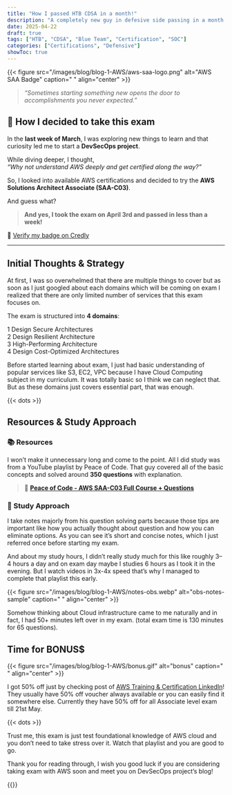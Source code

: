 ```yaml
---
title: "How I passed HTB CDSA in a month!"
description: "A completely new guy in defesive side passing in a month..."
date: 2025-04-22
draft: true
tags: ["HTB", "CDSA", "Blue Team", "Certification", "SOC"]
categories: ["Certifications", "Defensive"]
showToc: true
---
```


{{< figure src="/images/blog/blog-1-AWS/aws-saa-logo.png" alt="AWS SAA Badge" caption=" " align="center" >}}

> _“Sometimes starting something new opens the door to accomplishments you never expected.”_

## 🚀 How I decided to take this exam

In the **last week of March**, I was exploring new things to learn and that curiosity led me to start a **DevSecOps project**.

While diving deeper, I thought,  
_“Why not understand AWS deeply and get certified along the way?”_

So, I looked into available AWS certifications and decided to try the **AWS Solutions Architect Associate (SAA-C03)**.

And guess what?

> **And yes, I took the exam on April 3rd and passed in less than a week!**

🔗 [Verify my badge on Credly](https://www.credly.com/badges/c35b460c-42ed-4f70-8053-578f71d57a97/public_url)

---

## Initial Thoughts & Strategy

At first, I was so overwhelmed that there are multiple things to cover but as soon as I just googled about each domains which will be coming on exam I realized that there are only limited number of services that this exam focuses on.

The exam is structured into **4 domains**:

1 Design Secure Architectures  
2 Design Resilient Architecture  
3 High-Performing Architecture  
4 Design Cost-Optimized Architectures

Before started learning about exam, I just had basic understanding of popular services like S3, EC2, VPC because I have Cloud Computing subject in my curriculum. It was totally basic so I think we can neglect that. But as these domains just covers essential part, that was enough.


{{< dots >}}

## Resources & Study Approach

### 📚 Resources
I won’t make it unnecessary long and come to the point. All I did study was from a YouTube playlist by Peace of Code. That guy covered all of the basic concepts and solved around **350 questions** with explanation.

> 🎥 [**Peace of Code - AWS SAA-C03 Full Course + Questions**](https://www.youtube.com/@peaceofcode)  




### 📝 Study Approach

I take notes majorly from his question solving parts because those tips are important like how you actually thought about question and how you can eliminate options. As you can see it’s short and concise notes, which I just referred once before starting my exam.

And about my study hours, I didn’t really study much for this like roughly 3–4 hours a day and on exam day maybe I studies 6 hours as I took it in the evening. But I watch videos in 3x-4x speed that’s why I managed to complete that playlist this early.


{{< figure src="/images/blog/blog-1-AWS/notes-obs.webp" alt="obs-notes-sample" caption=" " align="center" >}}

Somehow thinking about Cloud infrastructure came to me naturally and in fact, I had 50+ minutes left over in my exam. (total exam time is 130 minutes for 65 questions).

## Time for BONUS$

{{< figure src="/images/blog/blog-1-AWS/bonus.gif" alt="bonus" caption=" " align="center" >}}

I got 50% off just by checking post of [AWS Training & Certification LinkedIn](https://www.linkedin.com/showcase/aws-training-%26-certification/)! They usually have 50% off voucher always available or you can easily find it somewhere else. Currently they have 50% off for all Associate level exam till 21st May.

{{< dots >}}


Trust me, this exam is just test foundational knowledge of AWS cloud and you don’t need to take stress over it. Watch that playlist and you are good to go.

Thank you for reading through, I wish you good luck if you are considering taking exam with AWS soon and meet you on DevSecOps project’s blog!

{{<seperator>}}